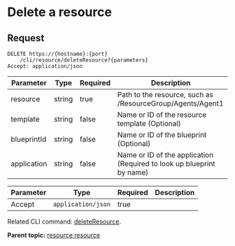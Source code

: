 # Delete a resource

## Request

```
DELETE https://{hostname}:{port}
    /cli/resource/deleteResource?{parameters}
Accept: application/json

```

|Parameter|Type|Required|Description|
|---------|----|--------|-----------|
|resource|string|true|Path to the resource, such as /ResourceGroup/Agents/Agent1|
|template|string|false|Name or ID of the resource template \(Optional\)|
|blueprintId|string|false|Name or ID of the blueprint \(Optional\)|
|application|string|false|Name or ID of the application \(Required to look up blueprint by name\)|

|Parameter|Type|Required|Description|
|---------|----|--------|-----------|
|Accept|`application/json`|true| |

Related CLI command: [deleteResource](udclient_deleteresource.md).

**Parent topic:** [resource resource](../../com.udeploy.api.doc/topics/rest_cli_resource.md)

